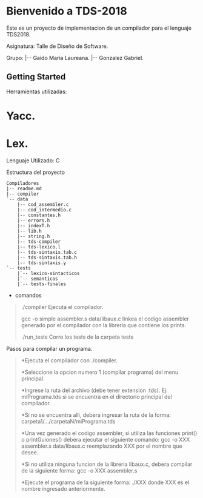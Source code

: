 Bienvenido a TDS-2018
================

Este es un proyecto de implementacion de un compilador para el lenguaje TDS2018.

Asignatura: Talle de Diseño de Software.

Grupo:
    |-- Gaido Maria Laureana.
    |-- Gonzalez Gabriel.


Getting Started
---------------

Herramientas utilizadas:

# Yacc.
# Lex.

Lenguaje Utilizado: C

Estructura del proyecto

```
Compiladores
|-- readme.md
|-- compiler
`-- data
    |-- cod_assembler.c
    |-- cod_intermedio.c
    |-- constantes.h
    |-- errors.h
    |-- indexT.h
    |-- lib.h
    |-- string.h
    |-- tds-compiler
    |-- tds-lexico.l
    |-- tds-sintaxis.tab.c
    |-- tds-sintaxis.tab.h
    |-- tds-sintaxis.y
`-- tests
    |`-- lexico-sintacticos
    |`-- semanticos
    |`-- tests-finales
```

* comandos
>  ./compiler
>  Ejecuta el compilador.
>
>  gcc -o simple assembler.s data/libaux.c
>  linkea el codigo assembler generado por el compilador con la libreria que contiene los prints.
>
>  ./run_tests
>  Corre los tests de la carpeta tests

Pasos para compilar un programa.

>  *Ejecuta el compilador con ./compiler.
>
>  *Seleccione la opcion numero 1 (compilar programa) del menu principal.
>
>  *Ingrese la ruta del archivo (debe tener extension .tds). Ej: miPrograma.tds si se encuentra en el directorio principal del compilador.
>
>  *Si no se encuentra alli, debera ingresar la ruta de la forma: carpeta1/.../carpetaN/miPrograma.tds
>
>  *Una vez generado el codigo assembler, si utiliza las funciones print() o printGuiones() debera ejecutar el siguiente comando: gcc -o XXX assembler.s data/libaux.c reemplazando XXX por el nombre que desee.
>
>  *Si no utiliza ninguna funcion de la libreria libaux.c, debera compilar de la siguiente forma: gcc -o XXX assembler.s
>
>  *Ejecute el programa de la siguiente forma: ./XXX  donde XXX es el nombre ingresado anteriormente.

